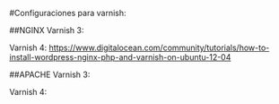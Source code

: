 #Configuraciones para varnish:

##NGINX
Varnish 3:

Varnish 4: https://www.digitalocean.com/community/tutorials/how-to-install-wordpress-nginx-php-and-varnish-on-ubuntu-12-04

##APACHE
Varnish 3:

Varnish 4: 
